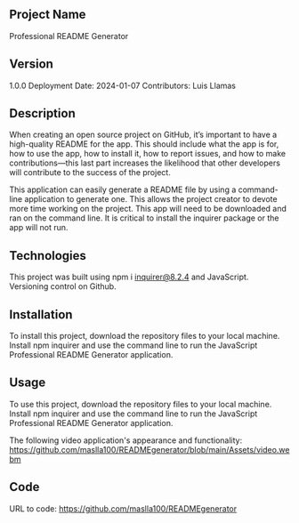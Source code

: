 
## Project Name
 Professional README Generator

## Version
1.0.0 Deployment Date: 2024-01-07 Contributors: Luis Llamas

## Description

 When creating an open source project on GitHub, it’s important to have a high-quality README for the app. This should include what the app is for, how to use the app, how to install it, how to report issues, and how to make contributions—this last part increases the likelihood that other developers will contribute to the success of the project.

This application can easily generate a README file by using a command-line application to generate one. This allows the project creator to devote more time working on the project.  This app will need to be downloaded and ran on the command line.  It is critical to install the inquirer package or the app will not run.   

## Technologies

This project was built using npm i inquirer@8.2.4 and JavaScript.  Versioning control on Github.  

## Installation
To install this project, download the repository files to your local machine.  Install npm inquirer and use the command line to run the JavaScript  Professional README Generator application.  

## Usage
To use this project, download the repository files to your local machine.  Install npm inquirer and use the command line to run the JavaScript  Professional README Generator application.  


The following video application's appearance and functionality:
 https://github.com/maslla100/READMEgenerator/blob/main/Assets/video.webm

## Code
URL to code: https://github.com/maslla100/READMEgenerator


